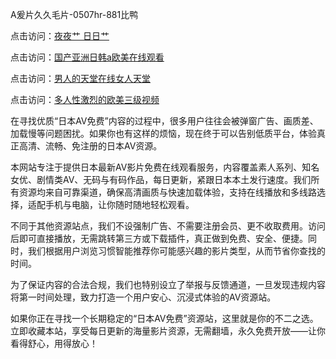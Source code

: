 A爰片久久毛片-0507hr-881比鸭


点击访问：<a href="https://rtj-3zo.pages.dev/">夜夜艹 日日艹</a>

点击访问：<a href="https://gfd-5xg.pages.dev/">国产亚洲日韩a欧美在线观看</a>

点击访问：<a href="https://bsdf-5f5.pages.dev/">男人的天堂在线女人天堂</a>

点击访问：<a href="https://fdhf-454.pages.dev/">多人性激烈的欧美三级视频</a>


在寻找优质“日本AV免费”内容的过程中，很多用户往往会被弹窗广告、画质差、加载慢等问题困扰。如果你也有这样的烦恼，现在终于可以告别低质平台，体验真正高清、流畅、免注册的日本AV资源。

本网站专注于提供日本最新AV影片免费在线观看服务，内容覆盖素人系列、知名女优、剧情类AV、无码与有码作品，每日更新，紧跟日本本土发行速度。我们所有资源均来自可靠渠道，确保高清画质与快速加载体验，支持在线播放和多线路选择，适配手机与电脑，让你随时随地轻松观看。

不同于其他资源站点，我们不设强制广告、不需要注册会员、更不收取费用。访问后即可直接播放，无需跳转第三方或下载插件，真正做到免费、安全、便捷。同时，我们根据用户浏览习惯智能推荐你可能感兴趣的影片类型，从而节省你查找的时间。

为了保证内容的合法合规，我们也特别设立了举报与反馈通道，一旦发现违规内容将第一时间处理，致力打造一个用户安心、沉浸式体验的AV资源站。

如果你正在寻找一个长期稳定的“日本AV免费”资源站，这里就是你的不二之选。立即收藏本站，享受每日更新的海量影片资源，无需翻墙，永久免费开放——让你看得舒心，用得放心！


<span style="display:none;">[Canonical link ( https://github.com/vm20250704/6845565 ）</span>
